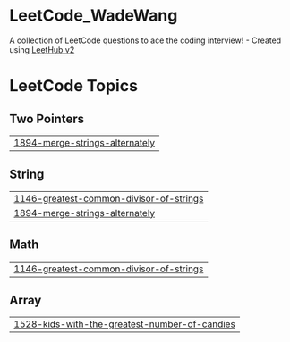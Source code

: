 # LeetCode_WadeWang
A collection of LeetCode questions to ace the coding interview! - Created using [LeetHub v2](https://github.com/arunbhardwaj/LeetHub-2.0)

<!---LeetCode Topics Start-->
# LeetCode Topics
## Two Pointers
|  |
| ------- |
| [1894-merge-strings-alternately](https://github.com/WadeWang08/LeetCode_WadeWang/tree/master/1894-merge-strings-alternately) |
## String
|  |
| ------- |
| [1146-greatest-common-divisor-of-strings](https://github.com/WadeWang08/LeetCode_WadeWang/tree/master/1146-greatest-common-divisor-of-strings) |
| [1894-merge-strings-alternately](https://github.com/WadeWang08/LeetCode_WadeWang/tree/master/1894-merge-strings-alternately) |
## Math
|  |
| ------- |
| [1146-greatest-common-divisor-of-strings](https://github.com/WadeWang08/LeetCode_WadeWang/tree/master/1146-greatest-common-divisor-of-strings) |
## Array
|  |
| ------- |
| [1528-kids-with-the-greatest-number-of-candies](https://github.com/WadeWang08/LeetCode_WadeWang/tree/master/1528-kids-with-the-greatest-number-of-candies) |
<!---LeetCode Topics End-->